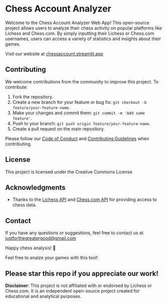 # Chess Account Analyzer

Welcome to the Chess Account Analyzer Web App! This open-source project allows users to analyze their chess activity on popular platforms like Lichess and Chess.com. By simply inputting their Lichess or Chess.com usernames, users can access a variety of statistics and insights about their games.

Visit our website at [chessaccount.streamlit.app](https://chessaccount.streamlit.app)

## Contributing

We welcome contributions from the community to improve this project. To contribute:

1. Fork the repository.
2. Create a new branch for your feature or bug fix: `git checkout -b feature/your-feature-name`.
3. Make your changes and commit them: `git commit -m 'Add some feature'`.
4. Push to your branch: `git push origin feature/your-feature-name`.
5. Create a pull request on the main repository.

Please follow our [Code of Conduct](CODE_OF_CONDUCT.md) and [Contributing Guidelines](CONTRIBUTING.md) when contributing.

## License

This project is licensed under the Creative Commons License

## Acknowledgments

- Thanks to the [Lichess API](https://lichess.org/api) and [Chess.com API](https://www.chess.com/news/view/published-data-api) for providing access to chess data.

## Contact

If you have any questions or suggestions, feel free to contact us at justforthegreatergood@gmail.com

Happy chess analysis! 🎉

Feel free to analze your games with this tool!

Please star this repo if you appreciate our work!
---

**Disclaimer**: This project is not affiliated with or endorsed by Lichess or Chess.com. It is an independent open-source project created for educational and analytical purposes.
